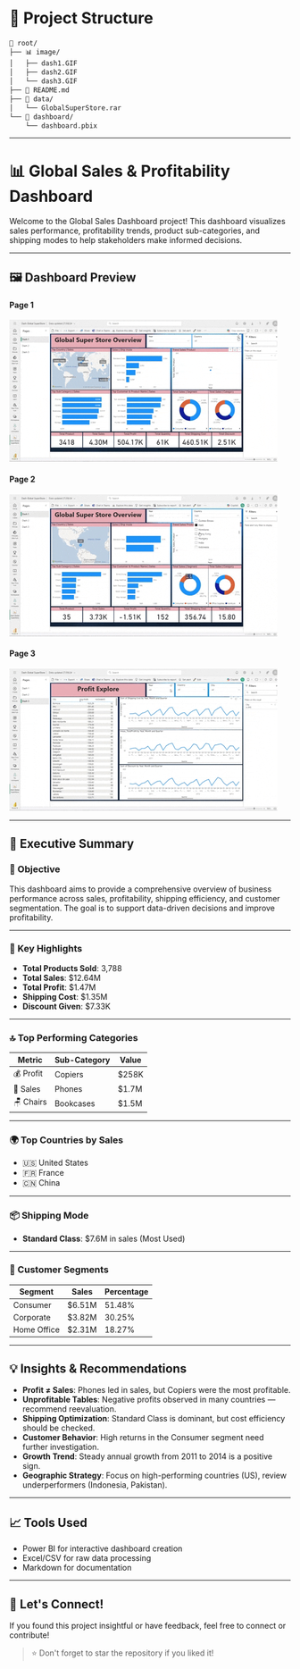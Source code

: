 # 📁 Project Structure
```
📁 root/
├── 📊 image/
│   ├── dash1.GIF
│   ├── dash2.GIF
│   └── dash3.GIF
├── 📄 README.md
├── 📂 data/
│   └── GlobalSuperStore.rar
└── 📁 dashboard/
    └── dashboard.pbix
```

---
# 📊 Global Sales & Profitability Dashboard

Welcome to the Global Sales Dashboard project! This dashboard visualizes sales performance, profitability trends, product sub-categories, and shipping modes to help stakeholders make informed decisions.

---

## 🖼️ Dashboard Preview
#### Page 1
![Dashboard Preview 1](https://github.com/ubaidillahfakhrul/pbi-sales-performance-dashboard/raw/main/image/dash1.gif)
#### Page 2
![Dashboard Preview 2](https://github.com/ubaidillahfakhrul/pbi-sales-performance-dashboard/raw/main/image/dash2.gif)
#### Page 3
![Dashboard Preview 3](https://github.com/ubaidillahfakhrul/pbi-sales-performance-dashboard/raw/main/image/dash3.gif)


---

## 🚀 Executive Summary

### 🎯 Objective  
This dashboard aims to provide a comprehensive overview of business performance across sales, profitability, shipping efficiency, and customer segmentation. The goal is to support data-driven decisions and improve profitability.

---

### 📌 Key Highlights

- **Total Products Sold**: 3,788  
- **Total Sales**: $12.64M  
- **Total Profit**: $1.47M  
- **Shipping Cost**: $1.35M  
- **Discount Given**: $7.33K

---

### 🔝 Top Performing Categories

| Metric | Sub-Category | Value |
|--------|--------------|--------|
| 💰 Profit | Copiers | $258K |
| 💸 Sales | Phones | $1.7M |
| 🪑 Chairs | Bookcases | $1.5M |

---

### 🌍 Top Countries by Sales

- 🇺🇸 United States
- 🇫🇷 France
- 🇨🇳 China

---

### 📦 Shipping Mode

- **Standard Class**: $7.6M in sales (Most Used)

---

### 👥 Customer Segments

| Segment | Sales | Percentage |
|---------|-------|------------|
| Consumer | $6.51M | 51.48% |
| Corporate | $3.82M | 30.25% |
| Home Office | $2.31M | 18.27% |

---

## 💡 Insights & Recommendations

- **Profit ≠ Sales**: Phones led in sales, but Copiers were the most profitable.
- **Unprofitable Tables**: Negative profits observed in many countries — recommend reevaluation.
- **Shipping Optimization**: Standard Class is dominant, but cost efficiency should be checked.
- **Customer Behavior**: High returns in the Consumer segment need further investigation.
- **Growth Trend**: Steady annual growth from 2011 to 2014 is a positive sign.
- **Geographic Strategy**: Focus on high-performing countries (US), review underperformers (Indonesia, Pakistan).

---

## 📈 Tools Used

- Power BI for interactive dashboard creation  
- Excel/CSV for raw data processing  
- Markdown for documentation

---

## 🤝 Let's Connect!

If you found this project insightful or have feedback, feel free to connect or contribute!

> ⭐ Don't forget to star the repository if you liked it!
